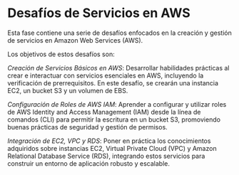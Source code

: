 # Desafíos de Servicios en AWS

Esta fase contiene una serie de desafíos enfocados en la creación y gestión de servicios en Amazon Web Services (AWS).


Los objetivos de estos desafíos son:

*Creación de Servicios Básicos en AWS*: Desarrollar habilidades prácticas al crear e interactuar con servicios esenciales en AWS, incluyendo la verificación de prerrequisitos. En este desafío, se crearán una instancia EC2, un bucket S3 y un volumen de EBS.

*Configuración de Roles de AWS IAM*: Aprender a configurar y utilizar roles de AWS Identity and Access Management (IAM) desde la línea de comandos (CLI) para permitir la escritura en un bucket S3, promoviendo buenas prácticas de seguridad y gestión de permisos.

*Integración de EC2, VPC y RDS*: Poner en práctica los conocimientos adquiridos sobre instancias EC2, Virtual Private Cloud (VPC) y Amazon Relational Database Service (RDS), integrando estos servicios para construir un entorno de aplicación robusto y escalable.